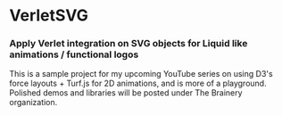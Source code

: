 # VerletSVG
### Apply Verlet integration on SVG objects for Liquid like animations / functional logos

This is a sample project for my upcoming YouTube series on using D3's force layouts + Turf.js for 2D animations, and  is more of a playground. Polished demos and libraries will be posted under The Brainery organization.

